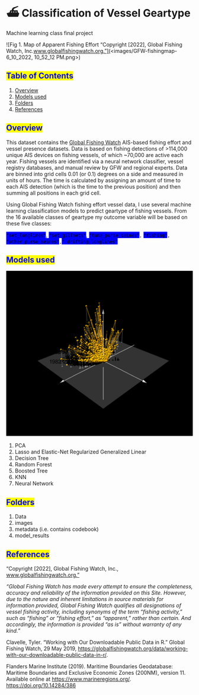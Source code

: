 # ⛴ Classification of Vessel Geartype

Machine learning class final project

![Fig 1. Map of Apparent Fishing Effort “Copyright \[2022\], Global Fishing Watch, Inc.www.globalfishingwatch.org.”](<images/GFW-fishingmap-6\_10\_2022, 10\_52\_12 PM.png>)

## <mark style="color:blue;">Table of Contents</mark>

1. [Overview](./#Overview)
2. [Models used](./#Modelsused)
3. [Folders](./#Folders)
4. [References](./#References)

## <mark style="color:blue;">Overview</mark>

This dataset contains the [Global Fishing Watch](https://globalfishingwatch.org/datasets-and-code/) AIS-based fishing effort and vessel presence datasets. Data is based on fishing detections of >114,000 unique AIS devices on fishing vessels, of which \~70,000 are active each year. Fishing vessels are identified via a neural network classifier, vessel registry databases, and manual review by GFW and regional experts. Data are binned into grid cells 0.01 (or 0.1) degrees on a side and measured in units of hours. The time is calculated by assigning an amount of time to each AIS detection (which is the time to the previous position) and then summing all positions in each grid cell.

Using Global Fishing Watch fishing effort vessel data, I use several machine learning classification models to predict geartype of fishing vessels. From the 16 available classes of geartype my outcome variable will be based on these five classes:

<mark style="background-color:blue;">`"set_longlines"`</mark>, <mark style="background-color:blue;">`"set_gillnets"`</mark>, <mark style="background-color:blue;">`"tuna_purse_seines"`</mark>`,` <mark style="background-color:blue;">`"fishing"`</mark>`,` <mark style="background-color:blue;">`"other_purse_seines"`</mark>`,`<mark style="background-color:blue;">`" drifting_longlines"`</mark>

## <mark style="color:blue;">Models used</mark>

![Fig2. Visual representation of three principal components from the vessel data](images/3d.png)

1. PCA
2. Lasso and Elastic-Net Regularized Generalized Linear
3. Decision Tree
4. Random Forest
5. Boosted Tree
6. KNN
7. Neural Network

## <mark style="color:blue;">Folders</mark>

1. Data
2. images
3. metadata (i.e. contains codebook)
4. model\_results

## <mark style="color:blue;">References</mark>

“Copyright \[2022], Global Fishing Watch, Inc., www.globalfishingwatch.org.”

_“Global Fishing Watch has made every attempt to ensure the completeness, accuracy and reliability of the information provided on this Site. However, due to the nature and inherent limitations in source materials for information provided, Global Fishing Watch qualifies all designations of vessel fishing activity, including synonyms of the term “fishing activity,” such as “fishing” or “fishing effort,” as “apparent,” rather than certain. And accordingly, the information is provided “as is” without warranty of any kind.”_

Clavelle, Tyler. “Working with Our Downloadable Public Data in R.” Global Fishing Watch, 29 May 2019, https://globalfishingwatch.org/data/working-with-our-downloadable-public-data-in-r/.

Flanders Marine Institute (2019). Maritime Boundaries Geodatabase: Maritime Boundaries and Exclusive Economic Zones (200NM), version 11. Available online at https://www.marineregions.org/. https://doi.org/10.14284/386
